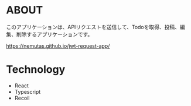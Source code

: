 # ABOUT
このアプリケーションは、APIリクエストを送信して、Todoを取得、投稿、編集、削除するアプリケーションです。<br>

https://nemutas.github.io/jwt-request-app/

# Technology
- React
- Typescript
- Recoil
